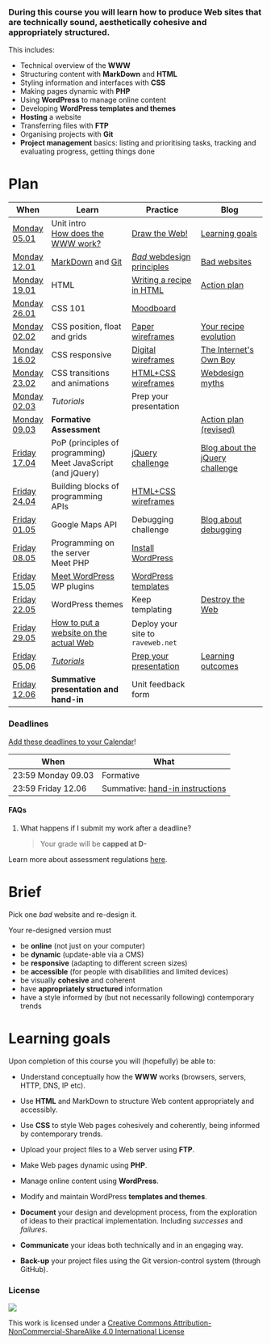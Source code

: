 ### During this course you will learn how to produce Web sites that are technically sound, aesthetically cohesive and appropriately structured.

This includes:

* Technical overview of the **WWW**
* Structuring content with **MarkDown** and **HTML**
* Styling information and interfaces with **CSS**
* Making pages dynamic with **PHP**
* Using **WordPress** to manage online content  
* Developing **WordPress templates and themes**
* **Hosting** a website
* Transferring files with **FTP**  
* Organising projects with **Git**
* **Project management** basics: listing and prioritising tasks, tracking and evaluating progress, getting things done


# Plan

When | Learn | Practice | Blog 
---- | ----- | -------- | ----
[Monday<br>05.01](sessions/week-01.md) | Unit intro <br>[How does the WWW work?](sessions/week-01.md#how-does-it-wwwork)  | [Draw the Web!](sessions/week-01.md#draw-the-web) | [Learning goals](sessions/week-01.md#blog)
[Monday<br>12.01](sessions/week-02.md) | [MarkDown](sessions/week-02.md#markup-vs-markdown) and [Git](sessions/week-02.md#github) | [*Bad* webdesign principles](sessions/week-02.md#research) | [Bad websites](sessions/week-02.md#blog)
[Monday<br>19.01](sessions/week-03.md) | HTML | [Writing a recipe in HTML](sessions/week-03.md#html-in-the-kitchen) | [Action plan](sessions/week-03.md#blog)
[Monday<br>26.01](sessions/week-04.md) | CSS 101 | [Moodboard](sessions/week-04.md#homework)
[Monday<br>02.02](sessions/week-05.md) | CSS position, float and grids | [Paper wireframes](sessions/week-05.md#sketch-out-your-ideas-on-paper) | [Your recipe evolution](sessions/week-05.md#blog)
[Monday<br>16.02](sessions/week-06.md) | CSS responsive | [Digital wireframes](sessions/week-06.md#redraft-your-wireframes) | [The Internet's Own Boy](sessions/week-06.md#blog)
[Monday<br>23.02](sessions/week-07.md) | CSS transitions and animations | [HTML+CSS wireframes](sessions/week-07.md#html--css-wireframes) | [Webdesign myths](sessions/week-07.md#blog)
[Monday<br>02.03](sessions/week-08.md) | *Tutorials* | Prep your presentation
[Monday<br>09.03](sessions/week-09.md) | **Formative Assessment** |  | [Action plan (revised)](sessions/week-09.md#blog)
[Friday<br>17.04](sessions/week-10.md) | PoP (principles of programming)<br>Meet JavaScript (and  jQuery) | [jQuery challenge](sessions/week-10.md#challenge) | [Blog about the jQuery challenge](sessions/week-10.md#blog)
[Friday<br>24.04](sessions/week-11.md) | Building blocks of programming<br>APIs | [HTML+CSS wireframes](sessions/week-11.md#homework)
[Friday<br>01.05](sessions/week-12.md) | Google Maps API | Debugging challenge | [Blog about debugging](sessions/week-12.md#blog)
[Friday<br>08.05](sessions/week-13.md) | Programming on the server <br>Meet PHP | [Install WordPress](sessions/week-13.md#homework)
[Friday<br>15.05](sessions/week-14.md) | [Meet WordPress](sessions/week-14.md#meet-wordpress) <br>WP plugins | [WordPress templates](sessions/week-14.md#homework) 
[Friday<br>22.05](sessions/week-15.md) | WordPress themes | Keep templating | [Destroy the Web](sessions/week-15.md#blog)
[Friday<br>29.05](sessions/week-16.md) | [How to put a website on the actual Web](sessions/week-16.md#how-to-put-a-website-on-the-actual-web) | Deploy your site to `raveweb.net` |  
[Friday<br>05.06](sessions/week-17.md) | [*Tutorials*](week-17.md#tutorials) | [Prep your presentation](week-17.md#presentation-checklist) | [Learning outcomes](https://github.com/RavensbourneWebMedia/Blogging/blob/master/what-did-I-learn.md)
[Friday<br>12.06](sessions/week-18.md) | **Summative presentation and hand-in** | Unit feedback form

### Deadlines

[Add these deadlines to your Calendar](https://www.google.com/calendar/ical/b745918aa5018sk6qrpnbeul5s%40group.calendar.google.com/public/basic.ics)!

When | What
---- | ---- 
23:59 Monday 09.03 | Formative 
23:59 Friday 12.06 | Summative: [hand-in instructions](sessions/week-18.md#hand-in-checklist) 

#### FAQs

1. What happens if I submit my work after a deadline? 

	> Your grade will be **capped at D-** 

Learn more about assessment regulations [here](https://intranet.rave.ac.uk/download/attachments/198639713/FINAL_RAVE_UAL_+BA_BSc+assessment+regulations_2014_15-notc2.pdf).


# Brief

Pick one *bad* website and re-design it.

Your re-designed version must 

* be **online** (not just on your computer)
* be **dynamic** (update-able via a CMS) 
* be **responsive** (adapting to different screen sizes)
* be **accessible** (for people with disabilities and limited devices)
* be visually **cohesive** and coherent
* have **appropriately structured** information
* have a style informed by (but not necessarily following) contemporary trends


# Learning goals

Upon completion of this course you will (hopefully) be able to: 

* Understand conceptually how the **WWW** works (browsers, servers, HTTP, DNS, IP etc).

* Use **HTML** and MarkDown to structure Web content appropriately and accessibly.  

* Use **CSS** to style Web pages cohesively and coherently, being informed by contemporary trends. 

* Upload your project files to a Web server using **FTP**.

<!--* Be familiar with the process of buying a **domain name** and a **hosting** service.-->

* Make Web pages dynamic using **PHP**.

* Manage online content using **WordPress**.

* Modify and maintain WordPress **templates and themes**.

* **Document** your design and development process, from the exploration of ideas to their practical implementation. Including *successes* and *failures*.

* **Communicate** your ideas both technically and in an engaging way.

* **Back-up** your project files using the Git version-control system (through GitHub).


### License

[![](https://i.creativecommons.org/l/by-nc-sa/4.0/88x31.png)](http://creativecommons.org/licenses/by-nc-sa/4.0)

This work is licensed under a [Creative Commons Attribution-NonCommercial-ShareAlike 4.0 International License ](http://creativecommons.org/licenses/by-nc-sa/4.0)